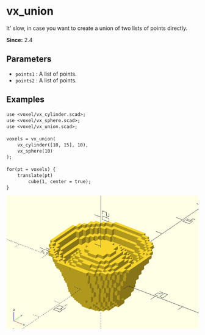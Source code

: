 # vx_union

It' slow, in case you want to create a union of two lists of points directly. 

**Since:** 2.4

## Parameters

- `points1` : A list of points.
- `points2` : A list of points.

## Examples

	use <voxel/vx_cylinder.scad>;
	use <voxel/vx_sphere.scad>;
	use <voxel/vx_union.scad>;

	voxels = vx_union(
		vx_cylinder([10, 15], 10),
		vx_sphere(10)
	);

	for(pt = voxels) {
		translate(pt)
			cube(1, center = true);
	}

![vx_union](images/lib3x-vx_union-1.JPG)
